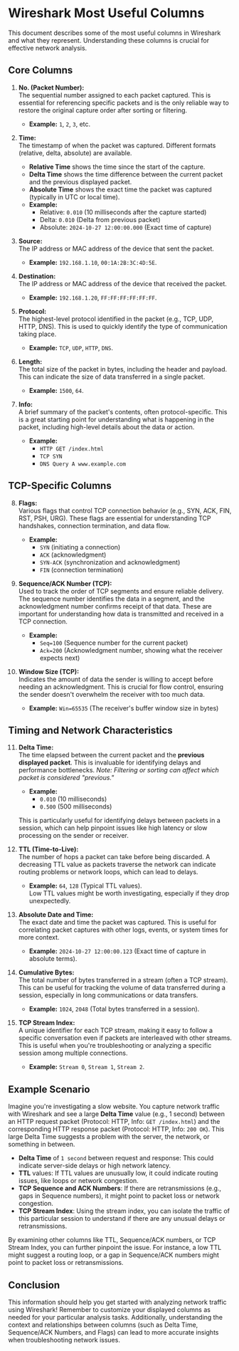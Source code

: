 # **Wireshark Most Useful Columns**

This document describes some of the most useful columns in Wireshark and what they represent. Understanding these columns is crucial for effective network analysis.

## **Core Columns**

1. **No. (Packet Number):**  
   The sequential number assigned to each packet captured. This is essential for referencing specific packets and is the only reliable way to restore the original capture order after sorting or filtering.

   * **Example:** `1`, `2`, `3`, etc.

2. **Time:**  
   The timestamp of when the packet was captured. Different formats (relative, delta, absolute) are available.
   - **Relative Time** shows the time since the start of the capture.
   - **Delta Time** shows the time difference between the current packet and the previous displayed packet.
   - **Absolute Time** shows the exact time the packet was captured (typically in UTC or local time).
   
   * **Example:**  
     - Relative: `0.010` (10 milliseconds after the capture started)  
     - Delta: `0.010` (Delta from previous packet)  
     - Absolute: `2024-10-27 12:00:00.000` (Exact time of capture)

3. **Source:**  
   The IP address or MAC address of the device that sent the packet.

   * **Example:** `192.168.1.10`, `00:1A:2B:3C:4D:5E`.

4. **Destination:**  
   The IP address or MAC address of the device that received the packet.

   * **Example:** `192.168.1.20`, `FF:FF:FF:FF:FF:FF`.

5. **Protocol:**  
   The highest-level protocol identified in the packet (e.g., TCP, UDP, HTTP, DNS). This is used to quickly identify the type of communication taking place.

   * **Example:** `TCP`, `UDP`, `HTTP`, `DNS`.

6. **Length:**  
   The total size of the packet in bytes, including the header and payload. This can indicate the size of data transferred in a single packet.

   * **Example:** `1500`, `64`.

7. **Info:**  
   A brief summary of the packet's contents, often protocol-specific. This is a great starting point for understanding what is happening in the packet, including high-level details about the data or action.

   * **Example:**  
     - `HTTP GET /index.html`  
     - `TCP SYN`  
     - `DNS Query A www.example.com`

## **TCP-Specific Columns**

8. **Flags:**  
   Various flags that control TCP connection behavior (e.g., SYN, ACK, FIN, RST, PSH, URG). These flags are essential for understanding TCP handshakes, connection termination, and data flow.

   * **Example:**  
     - `SYN` (initiating a connection)  
     - `ACK` (acknowledgment)  
     - `SYN-ACK` (synchronization and acknowledgment)  
     - `FIN` (connection termination)

9. **Sequence/ACK Number (TCP):**  
   Used to track the order of TCP segments and ensure reliable delivery. The sequence number identifies the data in a segment, and the acknowledgment number confirms receipt of that data. These are important for understanding how data is transmitted and received in a TCP connection.

   * **Example:**  
     - `Seq=100` (Sequence number for the current packet)  
     - `Ack=200` (Acknowledgment number, showing what the receiver expects next)

10. **Window Size (TCP):**  
    Indicates the amount of data the sender is willing to accept before needing an acknowledgment. This is crucial for flow control, ensuring the sender doesn't overwhelm the receiver with too much data.

    * **Example:** `Win=65535` (The receiver's buffer window size in bytes)

## **Timing and Network Characteristics**

11. **Delta Time:**  
    The time elapsed between the current packet and the **previous displayed packet**. This is invaluable for identifying delays and performance bottlenecks. *Note: Filtering or sorting can affect which packet is considered "previous."*

    * **Example:**  
      - `0.010` (10 milliseconds)  
      - `0.500` (500 milliseconds)  

    This is particularly useful for identifying delays between packets in a session, which can help pinpoint issues like high latency or slow processing on the sender or receiver.

12. **TTL (Time-to-Live):**  
    The number of hops a packet can take before being discarded. A decreasing TTL value as packets traverse the network can indicate routing problems or network loops, which can lead to delays.

    * **Example:** `64`, `128` (Typical TTL values).  
    Low TTL values might be worth investigating, especially if they drop unexpectedly.

13. **Absolute Date and Time:**  
    The exact date and time the packet was captured. This is useful for correlating packet captures with other logs, events, or system times for more context.

    * **Example:** `2024-10-27 12:00:00.123` (Exact time of capture in absolute terms).

14. **Cumulative Bytes:**  
    The total number of bytes transferred in a stream (often a TCP stream). This can be useful for tracking the volume of data transferred during a session, especially in long communications or data transfers.

    * **Example:** `1024`, `2048` (Total bytes transferred in a session).

15. **TCP Stream Index:**  
    A unique identifier for each TCP stream, making it easy to follow a specific conversation even if packets are interleaved with other streams. This is useful when you're troubleshooting or analyzing a specific session among multiple connections.

    * **Example:** `Stream 0`, `Stream 1`, `Stream 2`.

## **Example Scenario**

Imagine you're investigating a slow website. You capture network traffic with Wireshark and see a large **Delta Time** value (e.g., 1 second) between an HTTP request packet (Protocol: HTTP, Info: `GET /index.html`) and the corresponding HTTP response packet (Protocol: HTTP, Info: `200 OK`). This large Delta Time suggests a problem with the server, the network, or something in between.

- **Delta Time** of `1 second` between request and response: This could indicate server-side delays or high network latency.
- **TTL** values: If TTL values are unusually low, it could indicate routing issues, like loops or network congestion.
- **TCP Sequence and ACK Numbers**: If there are retransmissions (e.g., gaps in Sequence numbers), it might point to packet loss or network congestion.
- **TCP Stream Index**: Using the stream index, you can isolate the traffic of this particular session to understand if there are any unusual delays or retransmissions.

By examining other columns like TTL, Sequence/ACK numbers, or TCP Stream Index, you can further pinpoint the issue. For instance, a low TTL might suggest a routing loop, or a gap in Sequence/ACK numbers might point to packet loss or retransmissions.

## **Conclusion**

This information should help you get started with analyzing network traffic using Wireshark! Remember to customize your displayed columns as needed for your particular analysis tasks. Additionally, understanding the context and relationships between columns (such as Delta Time, Sequence/ACK Numbers, and Flags) can lead to more accurate insights when troubleshooting network issues.

